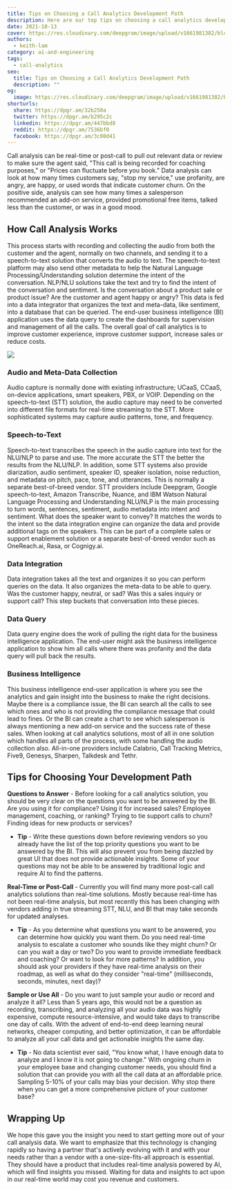 ```yaml
---
title: Tips on Choosing a Call Analytics Development Path
description: Here are our top tips on choosing a call analytics development path!
date: 2021-10-13
cover: https://res.cloudinary.com/deepgram/image/upload/v1661981382/blog/tips-on-choosing-a-call-analytics-development-path/choosing-call-analytics-dev-path-blog-thumb-554x22.png
authors:
  - keith-lam
category: ai-and-engineering
tags:
  - call-analytics
seo:
  title: Tips on Choosing a Call Analytics Development Path
  description: ""
og:
  image: https://res.cloudinary.com/deepgram/image/upload/v1661981382/blog/tips-on-choosing-a-call-analytics-development-path/choosing-call-analytics-dev-path-blog-thumb-554x22.png
shorturls:
  share: https://dpgr.am/32b250a
  twitter: https://dpgr.am/b295c2c
  linkedin: https://dpgr.am/447bbd8
  reddit: https://dpgr.am/7536bf0
  facebook: https://dpgr.am/3c00d41
---
```

Call analysis can be real-time or post-call to pull out relevant data or review to make sure the agent said, "This call is being recorded for coaching purposes," or "Prices can fluctuate before you book." Data analysis can look at how many times customers say, "stop my service," use profanity, are angry, are happy, or used words that indicate customer churn. On the positive side, analysis can see how many times a salesperson recommended an add-on service, provided promotional free items, talked less than the customer, or was in a good mood. 

## How Call Analysis Works

This process starts with recording and collecting the audio from both the customer and the agent, normally on two channels, and sending it to a speech-to-text solution that converts the audio to text. The speech-to-text platform may also send other metadata to help the Natural Language Processing/Understanding solution determine the intent of the conversation. NLP/NLU solutions take the text and try to find the intent of the conversation and sentiment. Is the conversation about a product sale or product issue? Are the customer and agent happy or angry? This data is fed into a data integrator that organizes the text and meta-data, like sentiment, into a database that can be queried. The end-user business intelligence (BI) application uses the data query to create the dashboards for supervision and management of all the calls. The overall goal of call analytics is to improve customer experience, improve customer support, increase sales or reduce costs.

![](https://res.cloudinary.com/deepgram/image/upload/v1661976848/blog/tips-on-choosing-a-call-analytics-development-path/call-analytics-reference-architecture%402x-1.png)

### Audio and Meta-Data Collection

Audio capture is normally done with existing infrastructure; UCaaS, CCaaS, on-device applications, smart speakers, PBX, or VOIP. Depending on the speech-to-text (STT) solution, the audio capture may need to be converted into different file formats for real-time streaming to the STT. More sophisticated systems may capture audio patterns, tone, and frequency.

### Speech-to-Text

Speech-to-text transcribes the speech in the audio capture into text for the NLU/NLP to parse and use. The more accurate the STT the better the results from the NLU/NLP. In addition, some STT systems also provide diarization, audio sentiment, speaker ID, speaker isolation, noise reduction, and metadata on pitch, pace, tone, and utterances. This is normally a separate best-of-breed vendor. STT providers include Deepgram, Google speech-to-text, Amazon Transcribe, Nuance, and IBM Watson Natural Language Processing and Understanding NLU/NLP is the main processing to turn words, sentences, sentiment, audio metadata into intent and sentiment. What does the speaker want to convey? It matches the words to the intent so the data integration engine can organize the data and provide additional tags on the speakers. This can be part of a complete sales or support enablement solution or a separate best-of-breed vendor such as OneReach.ai, Rasa, or Cognigy.ai.

### Data Integration

Data integration takes all the text and organizes it so you can perform queries on the data. It also organizes the meta-data to be able to query. Was the customer happy, neutral, or sad? Was this a sales inquiry or support call? This step buckets that conversation into these pieces.

### Data Query

Data query engine does the work of pulling the right data for the business intelligence application. The end-user might ask the business intelligence application to show him all calls where there was profanity and the data query will pull back the results.

### Business Intelligence

This business intelligence end-user application is where you see the analytics and gain insight into the business to make the right decisions. Maybe there is a compliance issue, the BI can search all the calls to see which ones and who is not providing the compliance message that could lead to fines. Or the BI can create a chart to see which salesperson is always mentioning a new add-on service and the success rate of these sales. When looking at call analytics solutions, most of all in one solution which handles all parts of the process, with some handling the audio collection also. All-in-one providers include Calabrio, Call Tracking Metrics, Five9, Genesys, Sharpen, Talkdesk and Tethr.

## Tips for Choosing Your Development Path

**Questions to Answer** - Before looking for a call analytics solution, you should be very clear on the questions you want to be answered by the BI. Are you using it for compliance? Using it for increased sales? Employee management, coaching, or ranking? Trying to tie support calls to churn? Finding ideas for new products or services?

* **Tip** - Write these questions down before reviewing vendors so you already have the list of the top priority questions you want to be answered by the BI. This will also prevent you from being dazzled by great UI that does not provide actionable insights. Some of your questions may not be able to be answered by traditional logic and require AI to find the patterns.

**Real-Time or Post-Call** - Currently you will find many more post-call call analytics solutions than real-time solutions. Mostly because real-time has not been real-time analysis, but most recently this has been changing with vendors adding in true streaming STT, NLU, and BI that may take seconds for updated analyses.

* **Tip** - As you determine what questions you want to be answered, you can determine how quickly you want them. Do you need real-time analysis to escalate a customer who sounds like they might churn? Or can you wait a day or two? Do you want to provide immediate feedback and coaching? Or want to look for more patterns? In addition, you should ask your providers if they have real-time analysis on their roadmap, as well as what do they consider "real-time" (milliseconds, seconds, minutes, next day)?

**Sample or Use All** - Do you want to just sample your audio or record and analyze it all? Less than 5 years ago, this would not be a question as recording, transcribing, and analyzing all your audio data was highly expensive, compute resource-intensive, and would take days to transcribe one day of calls. With the advent of end-to-end deep learning neural networks, cheaper computing, and better optimization, it can be affordable to analyze all your call data and get actionable insights the same day.

* **Tip** - No data scientist ever said, "You know what, I have enough data to analyze and I know it is not going to change." With ongoing churn in your employee base and changing customer needs, you should find a solution that can provide you with all the call data at an affordable price. Sampling 5-10% of your calls may bias your decision. Why stop there when you can get a more comprehensive picture of your customer base? 

<WhitepaperPromo whitepaper="deepgram-whitepaper-how-deepgram-works"></WhitepaperPromo>

## Wrapping Up

We hope this gave you the insight you need to start getting more out of your call analysis data. We want to emphasize that this technology is changing rapidly so having a partner that's actively evolving with it and with your needs rather than a vendor with a one-size-fits-all approach is essential. They should have a product that includes real-time analysis powered by AI, which will find insights you missed. Waiting for data and insights to act upon in our real-time world may cost you revenue and customers.